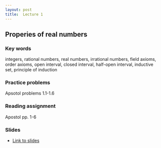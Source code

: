 ```yaml
---
layout: post
title:  Lecture 1
---
```


## Properies of real numbers

### Key words
integers, rational numbers, real numbers, irrational numbers, field axioms, order axioms, open interval, closed interval, half-open interval, inductive set, principle of induction 

### Practice problems
Apsotol problems 1.1-1.6

### Reading assignment
Apostol pp. 1-6

### Slides

* [Link to slides](math350fall2024/slides/lec01/lec01.pdf)




